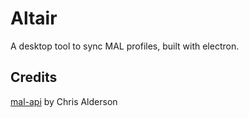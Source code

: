 # Altair

A desktop tool to sync MAL profiles, built with electron.

## Credits
[mal-api](https://github.com/ChrisAlderson/mal-api) by Chris Alderson
